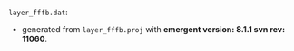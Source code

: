 `layer_fffb.dat`:
* generated from `layer_fffb.proj` with **emergent version: 8.1.1 svn rev: 11060**.